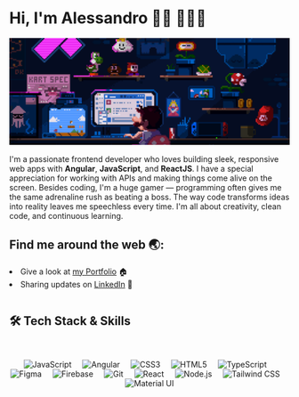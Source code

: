 # Hi, I'm Alessandro 👋🏽 👨🏽‍💻


![My looping gif](https://github.com/alessandro-arg/assets/blob/main/github.gif)

I'm a passionate frontend developer who loves building sleek, 
responsive web apps with **Angular**, **JavaScript**, and **ReactJS**.
I have a special appreciation for working with APIs and making things
come alive on the screen.
Besides coding, I'm a huge gamer — programming often gives me
the same adrenaline rush as beating a boss.
The way code transforms ideas into reality leaves me speechless every time.
I'm all about creativity, clean code, and continuous learning.

## Find me around the web 🌏:
<table>
  <li>Give a look at <a href="https://www.alessandro-argenziano.com" target="blank">my Portfolio</a> 🏠</li>
  <li>Sharing updates on <a href="https://www.linkedin.com/in/alessandro-argenziano/" target="blank">LinkedIn</a> 💼</li>
</table>

## 🛠️ Tech Stack & Skills

<br>

<p align="center">
  <img src="https://cdn.jsdelivr.net/gh/devicons/devicon/icons/javascript/javascript-original.svg" width="40" alt="JavaScript"/>
  &nbsp;&nbsp;&nbsp;
  <img src="https://cdn.jsdelivr.net/gh/devicons/devicon@latest/icons/angularjs/angularjs-plain.svg" width="40" alt="Angular"/>
  &nbsp;&nbsp;&nbsp;
  <img src="https://cdn.jsdelivr.net/gh/devicons/devicon@latest/icons/css3/css3-plain.svg" width="40" alt="CSS3"/>
  &nbsp;&nbsp;&nbsp;
  <img src="https://cdn.jsdelivr.net/gh/devicons/devicon@latest/icons/html5/html5-plain.svg" width="40" alt="HTML5"/>
  &nbsp;&nbsp;&nbsp;
  <img src="https://cdn.jsdelivr.net/gh/devicons/devicon/icons/typescript/typescript-original.svg" width="40" alt="TypeScript"/>
  &nbsp;&nbsp;&nbsp;
  <img src="https://cdn.jsdelivr.net/gh/devicons/devicon@latest/icons/figma/figma-original.svg" width="40" alt="Figma"/>
  &nbsp;&nbsp;&nbsp;
  <img src="https://cdn.jsdelivr.net/gh/devicons/devicon/icons/firebase/firebase-plain.svg" width="40" alt="Firebase"/>
  &nbsp;&nbsp;&nbsp;
  <img src="https://cdn.jsdelivr.net/gh/devicons/devicon/icons/git/git-original.svg" width="40" alt="Git"/>
  &nbsp;&nbsp;&nbsp;
  <img src="https://cdn.jsdelivr.net/gh/devicons/devicon@latest/icons/react/react-original.svg" width="40" alt="React"/>
  &nbsp;&nbsp;&nbsp;
  <img src="https://cdn.jsdelivr.net/gh/devicons/devicon/icons/nodejs/nodejs-original.svg" width="40" alt="Node.js"/>
  &nbsp;&nbsp;&nbsp;
  <img src="https://cdn.jsdelivr.net/gh/devicons/devicon@latest/icons/tailwindcss/tailwindcss-original.svg" width="40" alt="Tailwind CSS"/>
  &nbsp;&nbsp;&nbsp;
  <img src="https://cdn.jsdelivr.net/gh/devicons/devicon@latest/icons/materialui/materialui-plain.svg" width="40" alt="Material UI"/>
</p>

      
